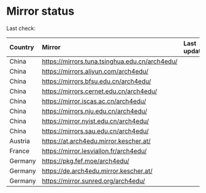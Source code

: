 <script src="./time.js"></script>
# Mirror status
Last check: <script type="text/javascript">localize(1740925183.6937442);</script>

|Country|Mirror|Last update|
|:------|:-----|:----------|
|China|https://mirrors.tuna.tsinghua.edu.cn/arch4edu/|<script type="text/javascript">localize(1740897625);</script>|
|China|https://mirrors.aliyun.com/arch4edu/|<script type="text/javascript">localize(1740897625);</script>|
|China|https://mirrors.bfsu.edu.cn/arch4edu/|<script type="text/javascript">localize(1740854321);</script>|
|China|https://mirrors.cernet.edu.cn/arch4edu/|<script type="text/javascript">localize(1740897625);</script>|
|China|https://mirror.iscas.ac.cn/arch4edu/|<script type="text/javascript">localize(1740897625);</script>|
|China|https://mirrors.nju.edu.cn/arch4edu/|<script type="text/javascript">localize(1740811324);</script>|
|China|https://mirror.nyist.edu.cn/arch4edu/|<script type="text/javascript">localize(1740897625);</script>|
|China|https://mirrors.sau.edu.cn/arch4edu/|<script type="text/javascript">localize(1731653531);</script>|
|Austria|https://at.arch4edu.mirror.kescher.at/|<script type="text/javascript">localize(1740897625);</script>|
|France|https://mirror.lesviallon.fr/arch4edu/|<script type="text/javascript">localize(1740897625);</script>|
|Germany|https://pkg.fef.moe/arch4edu/|<script type="text/javascript">localize(1740897625);</script>|
|Germany|https://de.arch4edu.mirror.kescher.at/|<script type="text/javascript">localize(1740897625);</script>|
|Germany|https://mirror.sunred.org/arch4edu/|<script type="text/javascript">localize(1740897625);</script>|

<script src="./tablefilter/tablefilter.js"></script>
<script src="./table.js"></script>